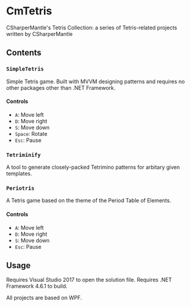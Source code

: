# CmTetris

CSharperMantle's Tetris Collection: a series of Tetris-related projects written by CSharperMantle

## Contents

### `SimpleTetris`
Simple Tetris game. Built with MVVM designing patterns and requires no other packages other than .NET Framework.

#### Controls
* `A`: Move left
* `D`: Move right
* `S`: Move down
* `Space`: Rotate
* `Esc`: Pause

### `Tetriminify`
A tool to generate closely-packed Tetrimino patterns for arbitary given templates.

### `Periotris`
A Tetris game based on the theme of the Period Table of Elements.

#### Controls
* `A`: Move left
* `D`: Move right
* `S`: Move down
* `Esc`: Pause

## Usage
Requires Visual Studio 2017 to open the solution file. Requires .NET Framework 4.6.1 to build.

All projects are based on WPF.
